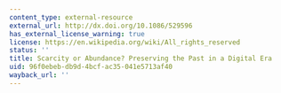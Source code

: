 ```yaml
---
content_type: external-resource
external_url: http://dx.doi.org/10.1086/529596
has_external_license_warning: true
license: https://en.wikipedia.org/wiki/All_rights_reserved
status: ''
title: Scarcity or Abundance? Preserving the Past in a Digital Era
uid: 96f0ebeb-db9d-4bcf-ac35-041e5713af40
wayback_url: ''
---
```

